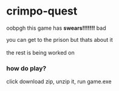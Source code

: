 # crimpo-quest
oobpgh
this game has <b>swears!!!!!!!</b> bad

you can get to the prison but thats about it
<br></br>
the rest is being worked on 

<h3> how do play? </h3> 
click download zip, unzip it, run game.exe 
